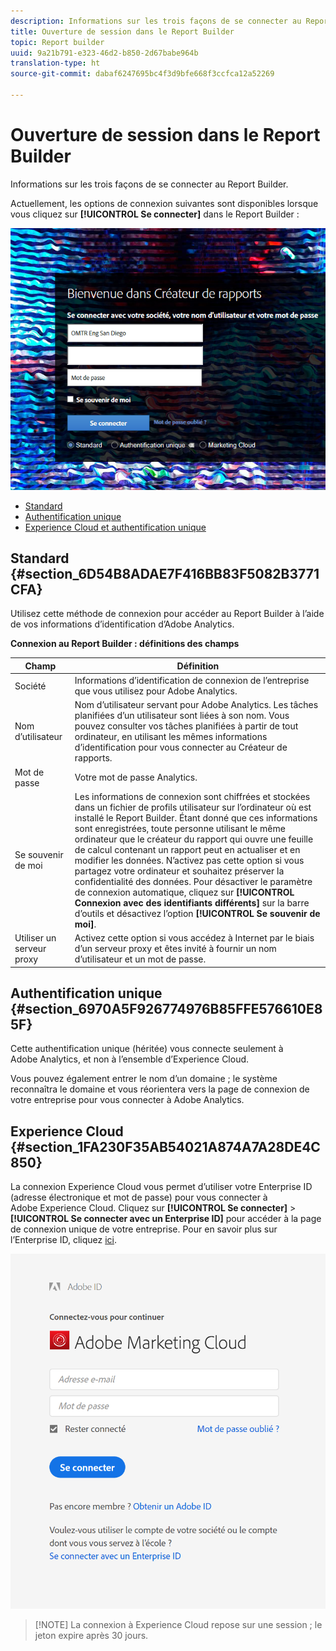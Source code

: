 ```yaml
---
description: Informations sur les trois façons de se connecter au Report Builder.
title: Ouverture de session dans le Report Builder
topic: Report builder
uuid: 9a21b791-e323-46d2-b850-2d67babe964b
translation-type: ht
source-git-commit: dabaf6247695bc4f3d9bfe668f3ccfca12a52269

---
```



# Ouverture de session dans le Report Builder

Informations sur les trois façons de se connecter au Report Builder.

Actuellement, les options de connexion suivantes sont disponibles lorsque vous cliquez sur **[!UICONTROL Se connecter]** dans le Report Builder :

![](assets/login_screen.png)

* [Standard ](/help/analyze/report-builder/setup/login.md#section_6D54B8ADAE7F416BB83F5082B3771CFA)
* [Authentification unique](/help/analyze/report-builder/setup/login.md#section_6970A5F926774976B85FFE576610E85F)
* [Experience Cloud et authentification unique ](/help/analyze/report-builder/setup/login.md#section_1FA230F35AB54021A874A7A28DE4C850)

## Standard {#section_6D54B8ADAE7F416BB83F5082B3771CFA}

Utilisez cette méthode de connexion pour accéder au Report Builder à l’aide de vos informations d’identification d’Adobe Analytics.

**Connexion au Report Builder : définitions des champs**

| Champ | Définition |
|--- |--- |
| Société | Informations d’identification de connexion de l’entreprise que vous utilisez pour Adobe Analytics. |
| Nom d’utilisateur | Nom d’utilisateur servant pour Adobe Analytics. Les tâches planifiées d’un utilisateur sont liées à son nom. Vous pouvez consulter vos tâches planifiées à partir de tout ordinateur, en utilisant les mêmes informations d’identification pour vous connecter au Créateur de rapports. |
| Mot de passe | Votre mot de passe Analytics. |
| Se souvenir de moi | Les informations de connexion sont chiffrées et stockées dans un fichier de profils utilisateur sur l’ordinateur où est installé le Report Builder. Étant donné que ces informations sont enregistrées, toute personne utilisant le même ordinateur que le créateur du rapport qui ouvre une feuille de calcul contenant un rapport peut en actualiser et en modifier les données. N’activez pas cette option si vous partagez votre ordinateur et souhaitez préserver la confidentialité des données.  Pour désactiver le paramètre de connexion automatique, cliquez sur **[!UICONTROL Connexion avec des identifiants différents]** sur la barre d’outils et désactivez l’option **[!UICONTROL Se souvenir de moi]**. |
| Utiliser un serveur proxy | Activez cette option si vous accédez à Internet par le biais d’un serveur proxy et êtes invité à fournir un nom d’utilisateur et un mot de passe. |

## Authentification unique {#section_6970A5F926774976B85FFE576610E85F}

Cette authentification unique (héritée) vous connecte seulement à Adobe Analytics, et non à l’ensemble d’Experience Cloud.

Vous pouvez également entrer le nom d’un domaine ; le système reconnaîtra le domaine et vous réorientera vers la page de connexion de votre entreprise pour vous connecter à Adobe Analytics.

## Experience Cloud {#section_1FA230F35AB54021A874A7A28DE4C850}

La connexion Experience Cloud vous permet d’utiliser votre Enterprise ID (adresse électronique et mot de passe) pour vous connecter à Adobe Experience Cloud. Cliquez sur **[!UICONTROL Se connecter]** > **[!UICONTROL Se connecter avec un Enterprise ID]** pour accéder à la page de connexion unique de votre entreprise. Pour en savoir plus sur l’Enterprise ID, cliquez [ici](https://helpx.adobe.com/fr/enterprise/kb/enterprise-id-faq.html#whatis).

![](assets/adobe_id_login.png)

>[!NOTE] La connexion à Experience Cloud repose sur une session ; le jeton expire après 30 jours.

